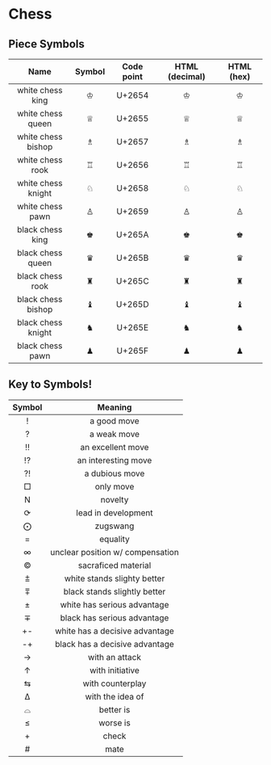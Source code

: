 # Chess

## Piece Symbols
|Name| 	Symbol| 	Code point| 	HTML (decimal)| 	HTML (hex)|
|:-:|:-:|:-:|:-:|:-:| 
|white chess king| 	♔| 	U+2654| 	&#9812;| 	&#x2654;|
|white chess queen| 	♕| 	U+2655| 	&#9813;| 	&#x2655;|
|white chess bishop| 	♗| 	U+2657| 	&#9815;| 	&#x2657;|
|white chess rook |	♖| 	U+2656 |	&#9814; |	&#x2656;|
|white chess knight| 	♘| 	U+2658| 	&#9816; |	&#x2658;|
|white chess pawn |	♙| 	U+2659 |	&#9817;| 	&#x2659;|
|black chess king| 	♚ |	U+265A |	&#9818; |	&#x265A;|
|black chess queen| 	♛| 	U+265B |	&#9819; |	&#x265B;|
|black chess rook |	♜ |	U+265C| 	&#9820; |	&#x265C;|
|black chess bishop| 	♝ |	U+265D |	&#9821;| 	&#x265D;|
|black chess knight |	♞| 	U+265E| 	&#9822; |	&#x265E;|
|black chess pawn |	♟| 	U+265F |	&#9823;| 	&#x265F; |

## Key to Symbols!

| Symbol | Meaning |
|:-:|:-:|
|!| a good move|
|?| a weak move|
|!!| an excellent move|
|!?| an interesting move|
|?!| a dubious move|
|□| only move|
|N|novelty|
|⟳|lead in development|
|⨀|zugswang|
|=|equality|
|∞|unclear position w/ compensation|
|©|sacraficed material|
|⩲| white stands slighty better|
|⩱|black stands slightly better|
|±|white has serious advantage|
|∓|black has serious advantage|
|+-|white has a decisive advantage|
|-+|black has a decisive advantage|
|→| with an attack |
|↑| with initiative|
|⇆|with counterplay|
|∆|with the idea of|
|⌓|better is|
|≤|worse is|
|+|check|
|#|mate|
